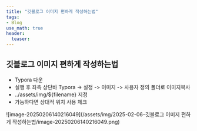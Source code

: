 ```yaml
---
title: "깃블로그 이미지 편하게 작성하는법"
tags: 
- Blog
use_math: true
header: 
  teaser: 
---
```


## 깃블로그 이미지 편하게 작성하는법

- Typora 다운
- 실행 후 좌측 상단바 Typora -> 설정 -> 이미지 -> 사용자 정의 폴더로 이미지복사
- ../assets/img/${filename} 지정 
- 가능하다면 상대적 위치 사용 체크



![image-20250206140216049](/assets/img/2025-02-06-깃블로그 이미지 편하게 작성하는법/image-20250206140216049.png)
